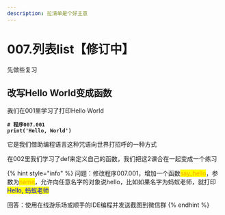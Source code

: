 ```yaml
---
description: 拉清单是个好主意
---
```


# 007.列表list【修订中】

先做些复习

## 改写Hello World变成函数

我们在001里学习了打印Hello World

<pre class="language-python"><code class="lang-python"><strong># 程序007.001
</strong><strong>print('Hello, World')
</strong></code></pre>

它是我们借助编程语言这种咒语向世界打招呼的一种方式

在002里我们学习了def来定义自己的函数，我们把这2课合在一起变成一个练习

{% hint style="info" %}
问题：修改程序007.001，增加一个函数<mark style="color:orange;">say\_hello</mark>，参数为<mark style="color:orange;">name</mark>，允许向任意名字的对象说hello，比如如果名字为蚂蚁老师，就打印 <mark style="color:blue;">Hello, 蚂蚁老师</mark>

回答：使用在线游乐场或顺手的IDE编程并发送截图到微信群
{% endhint %}

